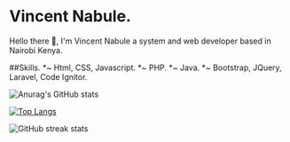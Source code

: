 # Vincent Nabule.
Hello there 👋, I'm Vincent Nabule a system and web developer based in Nairobi Kenya.

##Skills.
*~ Html, CSS, Javascript.
*~ PHP.
*~ Java.
*~ Bootstrap, JQuery, Laravel, Code Ignitor.

<!--[![Anurag's GitHub stats](https://github-readme-stats.vercel.app/api?username=vincentnabule)](https://github.com/anuraghazra/github-readme-stats)-->
![Anurag's GitHub stats](https://github-readme-stats.vercel.app/api?username=vincentnabule&show_icons=true&bg_color=00000000)

[![Top Langs](https://github-readme-stats.vercel.app/api/top-langs/?username=vincentnabule)](https://github.com/anuraghazra/github-readme-stats)

  
![GitHub streak stats](https://streak-stats.demolab.com/?user=vincentnabule) 
